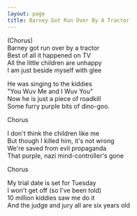 ```yaml
---
layout: page
title: Barney Got Run Over By A Tractor
---
```


(Chorus)<br>
Barney got run over by a tractor<br>
Best of all it happened on TV<br>
All the little children are unhappy<br>
I am just beside myself with glee

He was singing to the kiddies <br>
"You Wuv Me and I Wuv You"<br>
Now he is just a piece of roadkill<br>
Some furry purple bits of dino-goo.

Chorus

I don't think the children like me<br>
But though I killed him, it's not wrong<br>
We're saved from evil propaganda<br>
That purple, nazi mind-controller's gone

Chorus

My trial date is set for Tuesday<br>
I won't get off (so I've been told)<br>
10 million kiddies saw me do it<br>
And the judge and jury all are six years old